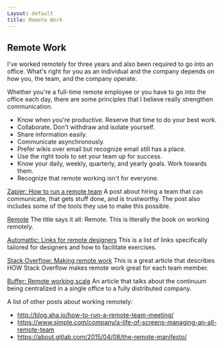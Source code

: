 ```yaml
---
Layout: default
title: Remote Work
---
```


## Remote Work

I've worked remotely for three years and also been required to go into an office. What's right for you as an individual and the company depends on how you, the team, and the company operate. 

Whether you're a full-time remote employee or you have to go into the office each day, there are some principles that I believe really strengthen communication. 

* Know when you're productive. Reserve that time to do your best work.
* Collaborate. Don't withdraw and isolate yourself. 
* Share information easily.
* Communicate asynchronously.
* Prefer wikis over email but recognize email still has a place.
* Use the right tools to set your team up for success.
* Know your daily, weekly, quarterly, and yearly goals. Work towards them.
* Recognize that remote working isn't for everyone.


[Zapier: How to run a remote team](https://zapier.com/learn/remote-work/how-manage-remote-team/)
A post about hiring a team that can communicate, that gets stuff done, and is trustworthy. The post also includes some of the tools they use to make this possible.

[Remote](https://basecamp.com/books/remote) 
The title says it all: Remote. This is literally the book on working remotely.

[Automattic: Links for remote designers](https://automattic.design/2018/03/07/remote-work-and-remote-designers/)
This is a list of links specifically tailored for designers and how to facilitate exercises. 

[Stack Overflow: Making remote work](https://stackoverflow.blog/2017/09/29/making-remote-work-behind-scenes/)
This is a great article that describes HOW Stack Overflow makes remote work great for each team member.  

[Buffer: Remote working scale](https://open.buffer.com/remote-working-scale/)
An article that talks about the continuum being centralized in a single office to a fully distributed company. 

A list of other posts about working remotely: 

* http://blog.aha.io/how-to-run-a-remote-team-meeting/
* https://www.simple.com/company/a-life-of-screens-managing-an-all-remote-team
* https://about.gitlab.com/2015/04/08/the-remote-manifesto/